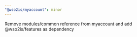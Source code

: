 ```yaml
---
"@wso2is/myaccount": minor
---
```


Remove modules/common reference from myaccount and add @wso2is/features as dependency
